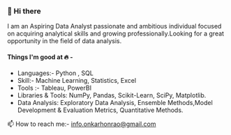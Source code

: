 ### 👋 Hi there
I am an Aspiring Data Analyst passionate and ambitious individual focused on acquiring analytical skills and growing professionally.Looking for a great opportunity in the field of data analysis. 

#### Things I'm good at 🔥 -
- Languages:- Python , SQL
- Skill:- Machine Learning, Statistics, Excel
- Tools :- Tableau, PowerBI
- Libraries & Tools: NumPy, Pandas, Scikit-Learn, SciPy, Matplotlib.
- Data Analysis: Exploratory Data Analysis, Ensemble Methods,Model Development & Evaluation Metrics, Quantitative Methods.


 📫 How to reach me:- info.onkarhonrao@gmail.com

<!---
onkar-honrao/onkar-honrao is a ✨ special ✨ repository because its `README.md` (this file) appears on your GitHub profile.
You can click the Preview link to take a look at your changes.
--->

